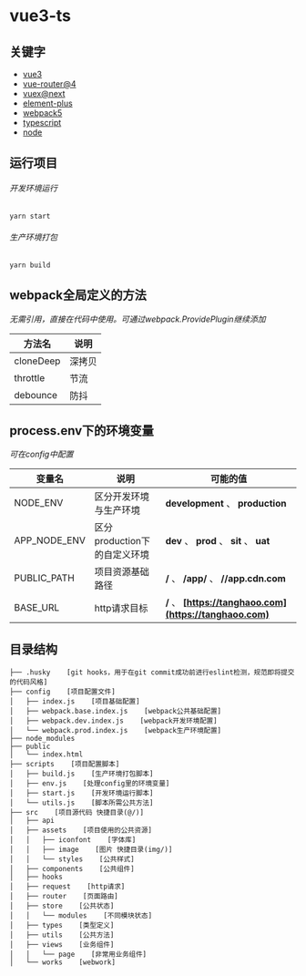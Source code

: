 # vue3-ts

## 关键字
* [vue3](https://v3.cn.vuejs.org/)
* [vue-router@4](https://router.vuejs.org/zh/)
* [vuex@next](https://vuex.vuejs.org/zh/)
* [element-plus](https://element-plus.gitee.io/zh-CN/)
* [webpack5](https://webpack.docschina.org/)
* [typescript](https://www.tslang.cn/)
* [node](https://nodejs.org/zh-cn/)

## 运行项目
###### 开发环境运行
```shell script
yarn start
```
###### 生产环境打包
```shell script
yarn build
```

## webpack全局定义的方法
*无需引用，直接在代码中使用。可通过webpack.ProvidePlugin继续添加*

| 方法名 | 说明 |
| ---- | ---- |
| cloneDeep | 深拷贝 |
| throttle | 节流 |
| debounce | 防抖 |

## process.env下的环境变量
*可在config中配置*

| 变量名 | 说明 | 可能的值 |
| ---- | ---- | ---- |
| NODE_ENV | 区分开发环境与生产环境 | **development** 、 **production** |
| APP_NODE_ENV | 区分production下的自定义环境 | **dev** 、 **prod** 、 **sit** 、 **uat** |
| PUBLIC_PATH | 项目资源基础路径 | **/** 、 **/app/** 、 **//app.cdn.com** |
| BASE_URL | http请求目标 | **/** 、 **[https://tanghaoo.com](https://tanghaoo.com)** |

## 目录结构
```
├── .husky    [git hooks，用于在git commit成功前进行eslint检测，规范即将提交的代码风格]      
├── config    [项目配置文件]
│   ├── index.js    [项目基础配置]
│   ├── webpack.base.index.js    [webpack公共基础配置]
│   ├── webpack.dev.index.js    [webpack开发环境配置]
│   └── webpack.prod.index.js    [webpack生产环境配置]
├── node_modules
├── public
│   └── index.html
├── scripts    [项目配置脚本]
│   ├── build.js    [生产环境打包脚本]
│   ├── env.js    [处理config里的环境变量]
│   ├── start.js    [开发环境运行脚本]
│   └── utils.js    [脚本所需公共方法]
├── src    [项目源代码 快捷目录(@/)]
│   ├── api
│   ├── assets    [项目使用的公共资源]
│   │   ├── iconfont    [字体库]
│   │   ├── image    [图片 快捷目录(img/)]
│   │   └── styles    [公共样式]
│   ├── components    [公共组件]
│   ├── hooks
│   ├── request    [http请求]
│   ├── router    [页面路由]
│   ├── store    [公共状态]
│   │   └── modules    [不同模块状态]
│   ├── types    [类型定义]
│   ├── utils    [公共方法]
│   ├── views    [业务组件]
│   │   └── page    [非常用业务组件]
│   └── works    [webwork]
```
